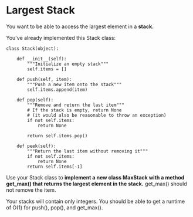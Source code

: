 # Largest Stack

You want to be able to access the largest element in a **stack.**

You've already implemented this Stack class:

```
class Stack(object):

    def __init__(self):
        """Initialize an empty stack"""
        self.items = []

    def push(self, item):
        """Push a new item onto the stack"""
        self.items.append(item)

    def pop(self):
        """Remove and return the last item"""
        # If the stack is empty, return None
        # (it would also be reasonable to throw an exception)
        if not self.items:
            return None

        return self.items.pop()

    def peek(self):
        """Return the last item without removing it"""
        if not self.items:
            return None
        return self.items[-1]
```

Use your Stack class to **implement a new class MaxStack with a method get_max() that returns the largest element in the stack.** get_max() should not remove the item.

Your stacks will contain only integers. You should be able to get a runtime of O(1) for push(), pop(), and get_max().
